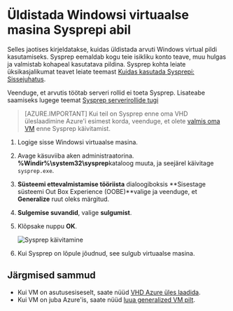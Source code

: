 <properties
    pageTitle="Üldistada Windowsiga VHD | Microsoft Azure'i"
    description="Siit saate teada, üldistada Windows VM kasutada mudeliga ressursihaldur juurutamise Sysprep abil."
    services="virtual-machines-windows"
    documentationCenter=""
    authors="cynthn"
    manager="timlt"
    editor="tysonn"
    tags="azure-resource-manager"/>

<tags
    ms.service="virtual-machines-windows"
    ms.workload="infrastructure-services"
    ms.tgt_pltfrm="vm-windows"
    ms.devlang="na"
    ms.topic="article"
    ms.date="10/20/2016"
    ms.author="cynthn"/>
    
    
    
    
# <a name="generalize-a-windows-virtual-machine-using-sysprep"></a>Üldistada Windowsi virtuaalse masina Sysprepi abil

Selles jaotises kirjeldatakse, kuidas üldistada arvuti Windows virtual pildi kasutamiseks. Sysprep eemaldab kogu teie isikliku konto teave, muu hulgas ja valmistab kohapeal kasutatava pildina. Sysprep kohta leiate üksikasjalikumat teavet leiate teemast [Kuidas kasutada Sysprepi: Sissejuhatus](http://technet.microsoft.com/library/bb457073.aspx).

Veenduge, et arvutis töötab serveri rollid ei toeta Sysprep. Lisateabe saamiseks lugege teemat [Sysprep serverirollide tugi](https://msdn.microsoft.com/windows/hardware/commercialize/manufacture/desktop/sysprep-support-for-server-roles)

>[AZURE.IMPORTANT] Kui teil on Sysprep enne oma VHD üleslaadimine Azure'i esimest korda, veenduge, et olete [valmis oma VM](virtual-machines-windows-prepare-for-upload-vhd-image.md) enne Sysprep käivitamist. 

1. Logige sisse Windowsi virtuaalse masina.

2. Avage käsuviiba aken administraatorina. **%Windir%\system32\sysprep**kataloog muuta, ja seejärel käivitage `sysprep.exe`.

3. **Süsteemi ettevalmistamise tööriista** dialoogiboksis **Sisestage süsteemi Out Box Experience (OOBE)**valige ja veenduge, et **Generalize** ruut oleks märgitud.

4. **Sulgemise suvandid**, valige **sulgumist**.

5. Klõpsake nuppu **OK**.

    ![Sysprep käivitamine](./media/virtual-machines-windows-upload-image/sysprepgeneral.png)

6. Kui Sysprep on lõpule jõudnud, see sulgub virtuaalse masina. 

## <a name="next-steps"></a>Järgmised sammud

- Kui VM on asutusesiseselt, saate nüüd [VHD Azure üles laadida](virtual-machines-windows-upload-image.md).
- Kui VM on juba Azure'is, saate nüüd [luua generalized VM pilt](virtual-machines-windows-capture-image.md).